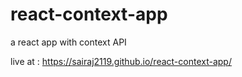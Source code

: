 # react-context-app
a react app with context API 


live at : https://sairaj2119.github.io/react-context-app/
